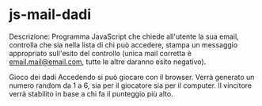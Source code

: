# js-mail-dadi

Descrizione:
Programma JavaScript che chiede all'utente la sua email,
controlla che sia nella lista di chi può accedere,
stampa un messaggio appropriato sull'esito del controllo (unica mail corretta è email.mail@email.com, tutte le altre daranno esito negativo).

Gioco dei dadi
Accedendo si può giocare con il browser.
Verrà generato un numero random da 1 a 6, sia per il giocatore sia per il computer.
Il vincitore verrà stabilito in base a chi fa il punteggio più alto.
